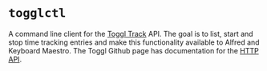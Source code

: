 # `togglctl`

A command line client for the [Toggl Track](https://www.toggl.com/track/) API. The goal is to list, start and stop time tracking entries and make this functionality available to Alfred and Keyboard Maestro. The Toggl Github page has documentation for the [HTTP API](https://github.com/toggl/toggl_api_docs).
